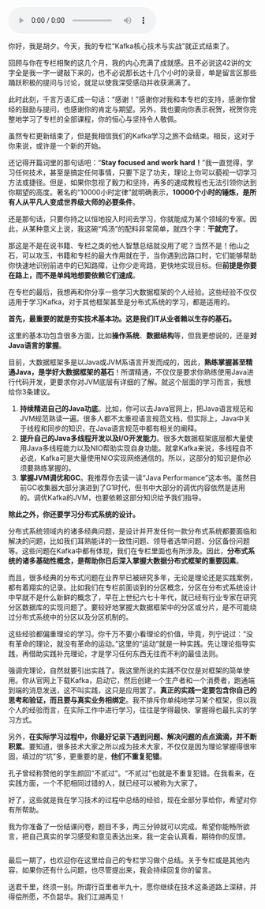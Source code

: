 <audio title="结束语 _ 以梦为马，莫负韶华！" src="https://static001.geekbang.org/resource/audio/be/1b/be56c7a672f3000ad0ba44d2f96a6c1b.mp3" controls="controls"></audio> 
<p>你好，我是胡夕。今天，我的专栏“Kafka核心技术与实战”就正式结束了。</p><p>回顾与你在专栏相聚的这几个月，我的内心充满了成就感。且不必说这42讲的文字全是我一字一键敲下来的，也不必说那长达十几个小时的录音，单是留言区那些踊跃积极的提问与讨论，就足以使我深受感动并收获满满了。</p><p>此时此刻，千言万语汇成一句话：“感谢！”感谢你对我和本专栏的支持，感谢你曾经的鼓励与提问，也感谢你的肯定与期望。另外，我也要向你表示祝贺，祝贺你完整地学习了专栏的全部课程，你的恒心与坚持令人敬佩。</p><p>虽然专栏更新结束了，但是我相信我们的Kafka学习之旅不会结束。相反，这对于你来说，或许是一个新的开始。</p><p>还记得开篇词里的那句话吧：“<strong>Stay focused and work hard！</strong>”我一直觉得，学习任何技术，甚至是搞定任何事情，只要下足了功夫，理论上你可以藐视一切学习方法或捷径。但是，如果你忽视了毅力和坚持，再多的速成教程也无法引领你达到你期望的高度。著名的“10000小时定律”就明确表示，<strong>10000个小时的锤炼，是所有人从平凡人变成世界级大师的必要条件</strong>。</p><p>还是那句话，只要你持之以恒地投入时间去学习，你就能成为某个领域的专家。因此，从某种意义上说，我这碗“鸡汤”的配料非常简单，就四个字：<strong>干就完了</strong>。</p><!-- [[[read_end]]] --><p>那这是不是在说书籍、专栏之类的他人智慧总结就没用了呢？当然不是！他山之石，可以攻玉，书籍和专栏的最大作用就在于，当你遇到岔路口时，它们能够帮助你快速地识别前进中的已知路障，让你少走弯路，更快地实现目标。但<strong>前提是你要在路上，而不是单纯地想要依赖它们速成</strong>。</p><p>在专栏的最后，我想再和你分享一些学习大数据框架的个人经验。这些经验不仅仅适用于学习Kafka，对于其他框架甚至是分布式系统的学习，都是适用的。</p><p><strong>首先，最重要的就是夯实技术基本功。这是我们IT从业者赖以生存的基石。</strong></p><p>这里的基本功包含很多方面，比如<strong>操作系统</strong>、<strong>数据结构</strong>等，但我更想说的，还是<strong>对Java语言的掌握</strong>。</p><p>目前，大数据框架多是以Java或JVM系语言开发而成的，因此，<strong>熟练掌握甚至精通Java，是学好大数据框架的基石</strong>！所谓精通，不仅仅是要求你熟练使用Java进行代码开发，更要求你对JVM底层有详细的了解。就这个层面的学习而言，我想给你3条建议。</p><ol>
<li><strong>持续精进自己的Java功底</strong>。比如，你可以去Java官网上，把Java语言规范和JVM规范熟读一遍。很多人都不太重视语言规范文档，但实际上，Java中关于线程和同步的知识，在Java语言规范中都有相关的阐释。</li>
<li><strong>提升自己的Java多线程开发以及I/O开发能力</strong>。很多大数据框架底层都大量使用Java多线程能力以及NIO帮助实现自身功能。就拿Kafka来说，多线程自不必说，Kafka可是大量使用NIO实现网络通信的。所以，这部分的知识是你必须要熟练掌握的。</li>
<li><strong>掌握JVM调优和GC</strong>。我推荐你去读一读“Java Performance”这本书。虽然目前GC收集器大部分演进到了G1时代，但书中大部分的调优内容依然是适用的。调优Kafka的JVM，也要依赖这部分知识给予我们指导。</li>
</ol><p><strong>除此之外，你还要学习分布式系统的设计。</strong></p><p>分布式系统领域内的诸多经典问题，是设计并开发任何一款分布式系统都要面临和解决的问题，比如我们耳熟能详的一致性问题、领导者选举问题、分区备份问题等。这些问题在Kafka中都有体现，我们在专栏里面也有所涉及。因此，<strong>分布式系统的诸多基础性概念，是帮助你日后深入掌握大数据分布式框架的重要因素</strong>。</p><p>而且，很多经典的分布式问题在业界早已被研究多年，无论是理论还是实践案例，都有着翔实的记录。比如我们在专栏前面谈到的分区概念，分区在分布式系统设计中早就不是什么新鲜的概念了，早在上世纪六七十年代，就已经有行业专家在研究分区数据库的实现问题了。要较好地掌握大数据框架中的分区或分片，是不可能绕过分布式系统中的分区以及分区机制的。</p><p>这些经验都偏重理论的学习。你千万不要小看理论的价值，毕竟，列宁说过：“没有革命的理论，就没有革命的运动。”这里的“运动”就是一种实践。先让理论指导实践，再借助实践补充理论，才是学习任何东西无往而不利的最佳法则。</p><p>强调完理论，自然就要引出实践了。我这里所说的实践不仅仅是对框架的简单使用。你从官网上下载Kafka，启动它，然后创建一个生产者和一个消费者，跑通端到端的消息发送，这不叫实践，这只是应用罢了。<strong>真正的实践一定要包含你自己的思考和验证，而且要与真实业务相绑定</strong>。我不排斥你单纯地学习某个框架，但以我个人的经验而言，在实际工作中进行学习，往往是学得最快、掌握得也最扎实的学习方式。</p><p>另外，<strong>在实际学习过程中，你最好记录下遇到问题、解决问题的点点滴滴，并不断积累</strong>。要知道，很多技术大家之所以成为技术大家，不仅仅是因为理论掌握得很牢固，填过的“坑”多，更重要的是，<strong>他们不重复犯错</strong>。</p><p>孔子曾经称赞他的学生颜回“不贰过”。“不贰过”也就是不重复犯错。在我看来，在实践方面，一个不犯相同过错的人，就已经可以被称为大家了。</p><p>好了，这些就是我在学习技术的过程中总结的经验，现在全部分享给你，希望对你有所帮助。</p><p>我为你准备了一份结课问卷，题目不多，两三分钟就可以完成。希望你能畅所欲言，把自己真实的学习感受和意见表达出来，我一定会认真看，期待你的反馈。</p><p><a href="https://jinshuju.net/f/FFQ5PT"><img src="https://static001.geekbang.org/resource/image/f8/f8/f851a448681ff99d117c1fb78e688ff8.jpg" alt=""></a></p><p>最后一期了，也欢迎你在这里给自己的专栏学习做个总结。关于专栏或是其他内容，如果你还有什么问题，也尽管提出来，我会持续回复你的留言。</p><p>送君千里，终须一别。所谓行百里者半九十，愿你继续在技术这条道路上深耕，并得偿所愿，不负韶华。我们江湖再见！</p><p><img src="https://static001.geekbang.org/resource/image/f3/54/f330cc5229c83bba005815515f0f5654.jpg" alt=""></p><p></p>